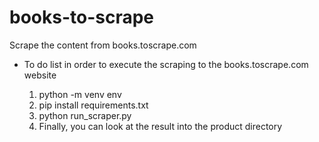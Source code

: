 # books-to-scrape
Scrape the content from books.toscrape.com

- To do list in order to execute the scraping to the books.toscrape.com website

    1. python -m venv env
    1. pip install requirements.txt
    2. python run_scraper.py
    3. Finally, you can look at the result into the product directory
